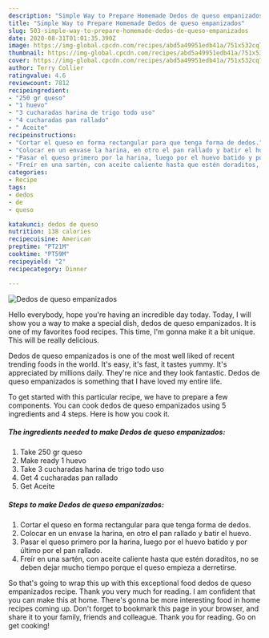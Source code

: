 ```yaml
---
description: "Simple Way to Prepare Homemade Dedos de queso empanizados"
title: "Simple Way to Prepare Homemade Dedos de queso empanizados"
slug: 503-simple-way-to-prepare-homemade-dedos-de-queso-empanizados
date: 2020-08-31T01:01:35.390Z
image: https://img-global.cpcdn.com/recipes/abd5a49951edb41a/751x532cq70/dedos-de-queso-empanizados-foto-principal.jpg
thumbnail: https://img-global.cpcdn.com/recipes/abd5a49951edb41a/751x532cq70/dedos-de-queso-empanizados-foto-principal.jpg
cover: https://img-global.cpcdn.com/recipes/abd5a49951edb41a/751x532cq70/dedos-de-queso-empanizados-foto-principal.jpg
author: Terry Collier
ratingvalue: 4.6
reviewcount: 7812
recipeingredient:
- "250 gr queso"
- "1 huevo"
- "3 cucharadas harina de trigo todo uso"
- "4 cucharadas pan rallado"
- " Aceite"
recipeinstructions:
- "Cortar el queso en forma rectangular para que tenga forma de dedos."
- "Colocar en un envase la harina, en otro el pan rallado y batir el huevo."
- "Pasar el queso primero por la harina, luego por el huevo batido y por último por el pan rallado."
- "Freír en una sartén, con aceite caliente hasta que estén doraditos, no se deben dejar mucho tiempo porque el queso empieza a derretirse."
categories:
- Recipe
tags:
- dedos
- de
- queso

katakunci: dedos de queso 
nutrition: 138 calories
recipecuisine: American
preptime: "PT21M"
cooktime: "PT59M"
recipeyield: "2"
recipecategory: Dinner

---
```



![Dedos de queso empanizados](https://img-global.cpcdn.com/recipes/abd5a49951edb41a/751x532cq70/dedos-de-queso-empanizados-foto-principal.jpg)

Hello everybody, hope you're having an incredible day today. Today, I will show you a way to make a special dish, dedos de queso empanizados. It is one of my favorites food recipes. This time, I'm gonna make it a bit unique. This will be really delicious.



Dedos de queso empanizados is one of the most well liked of recent trending foods in the world. It's easy, it's fast, it tastes yummy. It's appreciated by millions daily. They're nice and they look fantastic. Dedos de queso empanizados is something that I have loved my entire life.


To get started with this particular recipe, we have to prepare a few components. You can cook dedos de queso empanizados using 5 ingredients and 4 steps. Here is how you cook it.

<!--inarticleads1-->

##### The ingredients needed to make Dedos de queso empanizados:

1. Take 250 gr queso
1. Make ready 1 huevo
1. Take 3 cucharadas harina de trigo todo uso
1. Get 4 cucharadas pan rallado
1. Get  Aceite




<!--inarticleads2-->

##### Steps to make Dedos de queso empanizados:

1. Cortar el queso en forma rectangular para que tenga forma de dedos.
1. Colocar en un envase la harina, en otro el pan rallado y batir el huevo.
1. Pasar el queso primero por la harina, luego por el huevo batido y por último por el pan rallado.
1. Freír en una sartén, con aceite caliente hasta que estén doraditos, no se deben dejar mucho tiempo porque el queso empieza a derretirse.




So that's going to wrap this up with this exceptional food dedos de queso empanizados recipe. Thank you very much for reading. I am confident that you can make this at home. There's gonna be more interesting food in home recipes coming up. Don't forget to bookmark this page in your browser, and share it to your family, friends and colleague. Thank you for reading. Go on get cooking!
